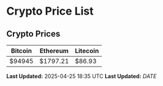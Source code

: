 # Crypto Price List

## Crypto Prices
| Bitcoin | Ethereum | Litecoin |
| ------- | -------- | -------- |
| $94945 | $1797.21 | $86.93 |
**Last Updated:** 2025-04-25 18:35 UTC
**Last Updated:** $DATE$
